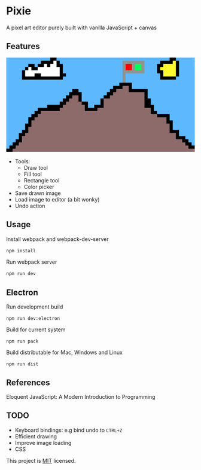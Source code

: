 # Pixie

A pixel art editor purely built with vanilla JavaScript + canvas

## Features

![snip](./snip.png)

- Tools:
  - Draw tool
  - Fill tool
  - Rectangle tool
  - Color picker
- Save drawn image
- Load image to editor (a bit wonky)
- Undo action

## Usage

Install webpack and webpack-dev-server

```sh
npm install
```

Run webpack server

```sh
npm run dev
```

## Electron

Run development build

```
npm run dev:electron
```

Build for current system

```
npm run pack
```

Build distributable for Mac, Windows and Linux

```
npm run dist
```

## References

Eloquent JavaScript: A Modern Introduction to Programming

## TODO

- Keyboard bindings: e.g bind undo to `CTRL+Z`
- Efficient drawing
- Improve image loading
- CSS

This project is [MIT](LICENSE) licensed.

